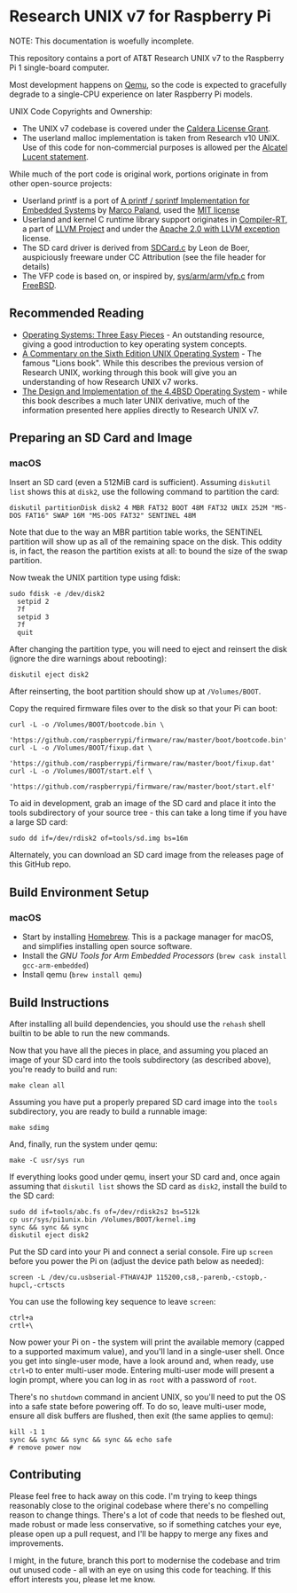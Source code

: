 # Research UNIX v7 for Raspberry Pi

NOTE: This documentation is woefully incomplete.

This repository contains a port of AT&T Research UNIX v7 to the Raspberry Pi 1 single-board computer.

Most development happens on [Qemu](https://www.qemu.org/), so the code is expected to gracefully degrade to a single-CPU experience on later Raspberry Pi models.

UNIX Code Copyrights and Ownership:
* The UNIX v7 codebase is covered under the [Caldera License Grant](https://github.com/r1mikey/research-unix-v7/blob/rpi1-development/Caldera-license.pdf).
* The userland malloc implementation is taken from Research v10 UNIX. Use of this code for non-commercial purposes is allowed per the [Alcatel Lucent statement](https://github.com/r1mikey/research-unix-v7/blob/rpi1-development/statement_regarding_Unix_3-7-17.pdf).

While much of the port code is original work, portions originate in from other open-source projects:
* Userland printf is a port of [A printf / sprintf Implementation for Embedded Systems](https://github.com/mpaland/printf) by [Marco Paland](https://github.com/mpaland), used the [MIT license](https://github.com/mpaland/printf/blob/master/LICENSE)
* Userland and kernel C runtime library support originates in [Compiler-RT](https://github.com/llvm/llvm-project/tree/master/compiler-rt/lib/builtins), a part of [LLVM Project](https://llvm.org/) and under the [Apache 2.0 with LLVM exception](https://llvm.org/LICENSE.txt) license.
* The SD card driver is derived from [SDCard.c](https://github.com/LdB-ECM/Raspberry-Pi/blob/master/SD_FAT32/SDCard.c) by Leon de Boer, auspiciously freeware under CC Attribution (see the file header for details)
* The VFP code is based on, or inspired by, [sys/arm/arm/vfp.c](https://github.com/freebsd/freebsd/blob/master/sys/arm/arm/vfp.c) from [FreeBSD](https://www.freebsd.org/).

## Recommended Reading

* [Operating Systems: Three Easy Pieces](http://pages.cs.wisc.edu/~remzi/OSTEP/) - An outstanding resource, giving a good introduction to key operating system concepts.
* [A Commentary on the Sixth Edition UNIX Operating System](http://warsus.github.io/lions-/) - The famous "Lions book".  While this describes the previous version of Research UNIX, working through this book will give you an understanding of how Research UNIX v7 works.
* [The Design and Implementation of the 4.4BSD Operating System](https://download.freebsd.org/ftp/doc/en/books/design-44bsd/book.pdf) - while this book describes a much later UNIX derivative, much of the information presented here applies directly to Research UNIX v7.

## Preparing an SD Card and Image

### macOS

Insert an SD card (even a 512MiB card is sufficient).  Assuming `diskutil list` shows this at `disk2`, use the following command to partition the card:
```shell
diskutil partitionDisk disk2 4 MBR FAT32 BOOT 48M FAT32 UNIX 252M "MS-DOS FAT16" SWAP 16M "MS-DOS FAT32" SENTINEL 48M
```

Note that due to the way an MBR partition table works, the SENTINEL partition will show up as all of the remaining space on the disk.  This oddity is, in fact, the reason the partition exists at all: to bound the size of the swap partition.

Now tweak the UNIX partition type using fdisk:
```shell
sudo fdisk -e /dev/disk2
  setpid 2
  7f
  setpid 3
  7f
  quit
```
After changing the partition type, you will need to eject and reinsert the disk (ignore the dire warnings about rebooting):
```
diskutil eject disk2
```

After reinserting, the boot partition should show up at `/Volumes/BOOT`.

Copy the required firmware files over to the disk so that your Pi can boot:
```shell
curl -L -o /Volumes/BOOT/bootcode.bin \
    'https://github.com/raspberrypi/firmware/raw/master/boot/bootcode.bin'
curl -L -o /Volumes/BOOT/fixup.dat \
    'https://github.com/raspberrypi/firmware/raw/master/boot/fixup.dat'
curl -L -o /Volumes/BOOT/start.elf \
    'https://github.com/raspberrypi/firmware/raw/master/boot/start.elf'
```

To aid in development, grab an image of the SD card and place it into the tools subdirectory of your source tree - this can take a long time if you have a large SD card:
```shell
sudo dd if=/dev/rdisk2 of=tools/sd.img bs=16m
```

Alternately, you can download an SD card image from the releases page of this GitHub repo.

## Build Environment Setup

### macOS

* Start by installing [Homebrew](https://brew.sh/).  This is a package manager for macOS, and simplifies installing open source software.
* Install the *GNU Tools for Arm Embedded Processors* (`brew cask install gcc-arm-embedded`)
* Install qemu (`brew install qemu`)

## Build Instructions

After installing all build dependencies, you should use the `rehash` shell builtin to be able to run the new commands.

Now that you have all the pieces in place, and assuming you placed an image of your SD card into the tools subdirectory (as described above), you're ready to build and run:

```shell
make clean all
```

Assuming you have put a properly prepared SD card image into the `tools` subdirectory, you are ready to build a runnable image:

```shell
make sdimg
```

And, finally, run the system under qemu:
```shell
make -C usr/sys run
```

If everything looks good under qemu, insert your SD card and, once again assuming that `diskutil list` shows the SD card as `disk2`, install the build to the SD card:
```shell
sudo dd if=tools/abc.fs of=/dev/rdisk2s2 bs=512k
cp usr/sys/pi1unix.bin /Volumes/BOOT/kernel.img
sync && sync && sync
diskutil eject disk2
```

Put the SD card into your Pi and connect a serial console.  Fire up `screen` before you power the Pi on (adjust the device path below as needed):
```shell
screen -L /dev/cu.usbserial-FTHAV4JP 115200,cs8,-parenb,-cstopb,-hupcl,-crtscts
```

You can use the following key sequence to leave `screen`:
```
ctrl+a
crtl+\
```

Now power your Pi on - the system will print the available memory (capped to a supported maximum value), and you'll land in a single-user shell.  Once you get into single-user mode, have a look around and, when ready, use `ctrl+D` to enter multi-user mode.  Entering multi-user mode will present a login prompt, where you can log in as `root` with a password of `root`.

There's no `shutdown` command in ancient UNIX, so you'll need to put the OS into a safe state before powering off.  To do so, leave multi-user mode, ensure all disk buffers are flushed, then exit (the same applies to qemu):
```
kill -1 1
sync && sync && sync && sync && echo safe
# remove power now
```

## Contributing

Please feel free to hack away on this code.  I'm trying to keep things reasonably close to the original codebase where there's no compelling reason to change things.  There's a lot of code that needs to be fleshed out, made robust or made less conservative, so if something catches your eye, please open up a pull request, and I'll be happy to merge any fixes and improvements.

I might, in the future, branch this port to modernise the codebase and trim out unused code - all with an eye on using this code for teaching.  If this effort interests you, please let me know.
